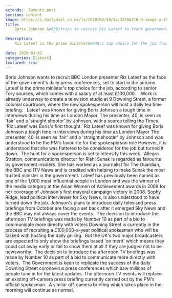 ```yaml
---
extends: _layouts.post
section: content
image: https://i.dailymail.co.uk/1s/2020/08/30/14/32566210-0-image-a-28_1598794187054.jpg 
title: 
	Boris Johnson &#039;tries to recruit Riz Lateef to front government&#039;s daily press conferences&#039;
       
description: 
	Riz Lateef is the prime minister&#039;s top choice for the job from 9 Downing Street, according to senior Tory sources, which comes with a salary of at least &pound;100,000.
       
date: 2020-03-02 
categories: [latest] 
featured: true 
--- 
```

Boris Johnson wants to recruit BBC London presenter Riz Lateef as the face of the government&#039;s daily press conferences, set to start in the autumn.
Lateef is the prime minister&#039;s top choice for the job, according to senior Tory sources, which comes with a salary of at least &pound;100,000.&nbsp;&nbsp;&nbsp;
Work is already underway to create a television studio at 9 Downing Street, a former colonial courtroom, where the new spokesperson will host a daily tea time briefing.&nbsp;&nbsp;
Lateef was known for giving Boris Johnson a tough time in interviews during his time as London Mayor.
The presenter, 40, is seen as &#039;fair&#039; and a &#039;straight shooter&#039; by Johnson, with a source telling the Times &#039;Riz Lateef was Boris&#039;s first thought.&#039;
Riz&nbsp;Lateef was known for giving Boris Johnson a tough time in interviews during his time as London Mayor
The presenter, 40, is seen as &#039;fair&#039; and a &#039;straight shooter&#039; by Johnson and was understood to be the PM&#039;s favourite for the spokesperson role
However, it is understood that she was flattered to be considered for the job but turned it down.&nbsp;
The hunt for a spokesperson is set to intensify this week.&nbsp;
Allegra Stratton, communications director for Rishi Sunak is regarded as favourite by government insiders.
She has worked as a journalist for The Guardian, the BBC and ITV News and is credited with helping to make Sunak the most trusted minister in the government.
Lateef has previously been named as one of the 1,000 most influential people in London and was the winner of the media category at the Asian Women of Achievement awards in 2009 for her coverage of Johnson&#039;s first mayoral campaign victory in 2008.
Sophy Ridge, lead political interviewer for Sky News, is also understood to have turned down the job.
Johnson&#039;s&nbsp;plans to introduce daily televised press briefings from October are facing a set back after it emerged Sky News and the BBC may not always cover the events.&nbsp;
The decision to introduce the afternoon TV briefings was made by Number 10 as part of a bid to communicate more directly with voters
Downing Street is currently in the process of recruiting a &pound;100,000-a-year political spokesman who will be tasked with hosting the daily grilling.&nbsp;
But the UK&#039;s two major broadcasters are expected to only show the briefings based &#039;on merit&#039; which means they could cut away early or fail to show them at all if they are judged not to be newsworthy.&nbsp;
The decision to introduce the afternoon TV briefings was made by Number 10 as part of a bid to communicate more directly with voters.&nbsp;
The Government is keen to replicate the success of the daily Downing Street coronavirus press conferences which saw millions of people tune in for the latest updates.
The afternoon TV events will replace an existing off-camera press briefing currently carried out by the PM&#039;s official spokesman.&nbsp;
A similar off-camera briefing which takes place in the morning will continue as normal.&nbsp;&nbsp;&nbsp;
